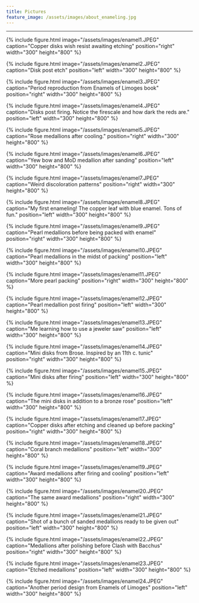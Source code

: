 ```yaml
---
title: Pictures
feature_image: /assets/images/about_enameling.jpg
---
```


* * *

{% include figure.html image="/assets/images/enamel1.JPEG" caption="Copper disks wish resist awaiting etching" position="right" width="300" height="800" %}

{% include figure.html image="/assets/images/enamel2.JPEG" caption="Disk post etch" position="left" width="300" height="800" %}

{% include figure.html image="/assets/images/enamel3.JPEG" caption="Period reproduction from Enamels of Limoges book" position="right" width="300" height="800" %}

{% include figure.html image="/assets/images/enamel4.JPEG" caption="Disks post firing. Notice the firescale and how dark the reds are." position="left" width="300" height="800" %}

{% include figure.html image="/assets/images/enamel5.JPEG" caption="Rose medallions after cooling." position="right" width="300" height="800" %}

{% include figure.html image="/assets/images/enamel6.JPEG" caption="Yew bow and MoD medallion after sanding" position="left" width="300" height="800" %}

{% include figure.html image="/assets/images/enamel7.JPEG" caption="Weird discoloration patterns" position="right" width="300" height="800" %}

{% include figure.html image="/assets/images/enamel8.JPEG" caption="My first enameling! The copper leaf with blue enamel. Tons of fun." position="left" width="300" height="800" %}

{% include figure.html image="/assets/images/enamel9.JPEG" caption="Pearl medallions before being packed with enamel" position="right" width="300" height="800" %}

{% include figure.html image="/assets/images/enamel10.JPEG" caption="Pearl medallions in the midst of packing" position="left" width="300" height="800" %}

{% include figure.html image="/assets/images/enamel11.JPEG" caption="More pearl packing" position="right" width="300" height="800" %}

{% include figure.html image="/assets/images/enamel12.JPEG" caption="Pearl medallion post firing" position="left" width="300" height="800" %}

{% include figure.html image="/assets/images/enamel13.JPEG" caption="Me learning how to use a jeweler saw" position="left" width="300" height="800" %}

{% include figure.html image="/assets/images/enamel14.JPEG" caption="Mini disks from Brose. Inspired by an 11th c. tunic" position="right" width="300" height="800" %}

{% include figure.html image="/assets/images/enamel15.JPEG" caption="Mini disks after firing" position="left" width="300" height="800" %}

{% include figure.html image="/assets/images/enamel16.JPEG" caption="The mini disks in addition to a bronze rose" position="left" width="300" height="800" %}

{% include figure.html image="/assets/images/enamel17.JPEG" caption="Copper disks after etching and cleaned up before packing" position="right" width="300" height="800" %}

{% include figure.html image="/assets/images/enamel18.JPEG" caption="Coral branch medallions" position="left" width="300" height="800" %}

{% include figure.html image="/assets/images/enamel19.JPEG" caption="Award medallions after firing and cooling" position="left" width="300" height="800" %}

{% include figure.html image="/assets/images/enamel20.JPEG" caption="The same award medallions" position="right" width="300" height="800" %}

{% include figure.html image="/assets/images/enamel21.JPEG" caption="Shot of a bunch of sanded medallions ready to be given out" position="left" width="300" height="800" %}

{% include figure.html image="/assets/images/enamel22.JPEG" caption="Medallions after polishing before Clash with Bacchus" position="right" width="300" height="800" %}

{% include figure.html image="/assets/images/enamel23.JPEG" caption="Etched medallions" position="left" width="300" height="800" %}

{% include figure.html image="/assets/images/enamel24.JPEG" caption="Another period design from Enamels of Limoges" position="left" width="300" height="800" %}
